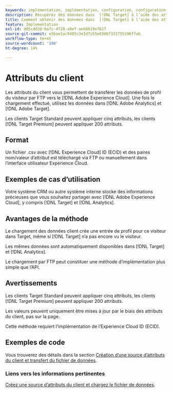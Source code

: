 ```yaml
---
keywords: implémentation, implémentation, configuration, configuration, attributs du client
description: Récupérez des données dans  [!DNL Target] à l’aide des attributs du client.
title: Comment obtenir des données dans  [!DNL Target] à l’aide des attributs du client ?
feature: Implementation
exl-id: d05cdd38-ba7c-4f29-a0ef-ae68619e7617
source-git-commit: e5bae1ac9485c3e1d7c55e6386f332755196ffab
workflow-type: tm+mt
source-wordcount: '198'
ht-degree: 14%

---
```


# Attributs du client

Les attributs du client vous permettent de transférer les données de profil du visiteur par FTP vers le [!DNL Adobe Experience Cloud]. Une fois le chargement effectué, utilisez les données dans [!DNL Adobe Analytics] et [!DNL Adobe Target].

Les clients Target Standard peuvent appliquer cinq attributs, les clients [!DNL Target Premium] peuvent appliquer 200 attributs.

## Format

Un fichier .csv avec [!DNL Experience Cloud] ID (ECID) et des paires nom/valeur d’attribut est téléchargé via FTP ou manuellement dans l’interface utilisateur Experience Cloud.

## Exemples de cas d’utilisation

Votre système CRM ou autre système interne stocke des informations précieuses que vous souhaitez partager avec [!DNL Adobe Experience Cloud], y compris [!DNL Target] et [!DNL Analytics].

## Avantages de la méthode

Le chargement des données client crée une entrée de profil pour ce visiteur dans Target, même si [!DNL Target] n’a pas encore vu le visiteur.

Les mêmes données sont automatiquement disponibles dans [!DNL Target] et [!DNL Analytics].

Le chargement par FTP peut constituer une méthode d’implémentation plus simple que l’API.

## Avertissements

Les clients Target Standard peuvent appliquer cinq attributs, les clients [!DNL Target Premium] peuvent appliquer 200 attributs.

Les valeurs peuvent uniquement être mises à jour par le biais des attributs du client, pas sur la page.

Cette méthode requiert l’implémentation de l’Experience Cloud ID (ECID).

## Exemples de code

Vous trouverez des détails dans la section [Création d’une source d’attributs du client et transfert du fichier de données](https://experienceleague.adobe.com/docs/core-services/interface/customer-attributes/t-crs-usecase.html?lang=fr).

### Liens vers les informations pertinentes

[Créez une source d’attributs du client et chargez le fichier de données](https://experienceleague.adobe.com/docs/core-services/interface/customer-attributes/t-crs-usecase.html?lang=fr).
